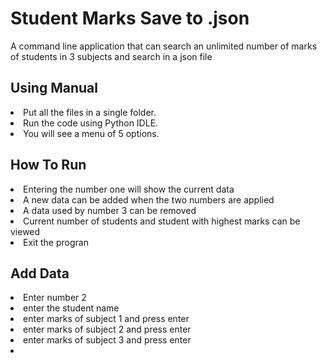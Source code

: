 # Student Marks Save to .json
A command line application that can search an unlimited number of marks of students in 3 subjects and search in a json file


<h2>Using Manual</h2>
<li>Put all the files in a single folder.</li>
<li>Run the code using Python IDLE.</li>
<li>You will see a menu of 5 options.</li>

<h2>How To Run</h2>
<li>Entering the number one will show the current data</li>
<li>A new data can be added when the two numbers are applied</li>
<li>A data used by number 3 can be removed</li>
<li>Current number of students and student with highest marks can be viewed</li>
<li>Exit the progran</li>

<h2>Add Data</h2>
<li>Enter number 2</li>
<li>enter the student name</li>
<li>enter marks of subject 1 and press enter</li>
<li>enter marks of subject 2 and press enter</li>
<li>enter marks of subject 3 and press enter</li>
<li></li>
